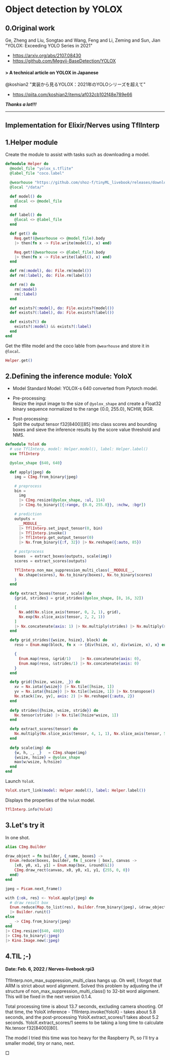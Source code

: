 # Object detection by YOLOX

## 0.Original work

Ge, Zheng and Liu, Songtao and Wang, Feng and Li, Zeming and Sun, Jian<br>
"YOLOX: Exceeding YOLO Series in 2021"

* https://arxiv.org/abs/2107.08430
* https://github.com/Megvii-BaseDetection/YOLOX

#### > A technical article on YOLOX in Japanese

@koshian2 "実装から見るYOLOX：2021年のYOLOシリーズを超えて"
* https://qiita.com/koshian2/items/af032cb102f48e789e66

***Thanks a lot!!!***

---

## Implementation for Elixir/Nerves using TflInterp

## 1.Helper module

Create the module to assist with tasks such as downloading a model.

```elixir
defmodule Helper do
  @model_file "yolox_s.tflite"
  @label_file "coco.label"

  @wearhouse "https://github.com/shoz-f/tinyML_livebook/releases/download/model/"
  @local "/data/"

  def model() do
    @local <> @model_file
  end

  def label() do
    @local <> @label_file
  end

  def get() do
    Req.get!(@wearhouse <> @model_file).body
    |> then(fn x -> File.write(model(), x) end)

    Req.get!(@wearhouse <> @label_file).body
    |> then(fn x -> File.write(label(), x) end)
  end

  def rm(:model), do: File.rm(model())
  def rm(:label), do: File.rm(label())

  def rm() do
    rm(:model)
    rm(:label)
  end

  def exists?(:model), do: File.exists?(model())
  def exists?(:label), do: File.exists?(label())

  def exists?() do
    exists?(:model) && exists?(:label)
  end
end
```

Get the tflite model and the coco lable from `@wearhouse` and store it in `@local`.

```elixir
Helper.get()
```

## 2.Defining the inference module: YoloX

* Model
Standard Model: YOLOX-s 640 converted from Pytorch model.

* Pre-processing:<br>
Resize the input image to the size of `@yolox_shape` and create a Float32 binary sequence normalized to the range {0.0, 255.0}, NCHW, BGR.

* Post-processing:<br>
Split the output tensor f32[8400][85] into class scores and bounding boxes
and sieve the inference results by the score value threshold and NMS.

```elixir
defmodule YoloX do
  # use TflInterp, model: Helper.model(), label: Helper.label()
  use TflInterp

  @yolox_shape {640, 640}

  def apply(jpeg) do
    img = CImg.from_binary(jpeg)

    # preprocess
    bin = 
      img
      |> CImg.resize(@yolox_shape, :ul, 114)
      |> CImg.to_binary([{:range, {0.0, 255.0}}, :nchw, :bgr])

    # prediction
    outputs =
      __MODULE__
      |> TflInterp.set_input_tensor(0, bin)
      |> TflInterp.invoke()
      |> TflInterp.get_output_tensor(0)
      |> Nx.from_binary({:f, 32}) |> Nx.reshape({:auto, 85})

    # postprocess
    boxes  = extract_boxes(outputs, scale(img))
    scores = extract_scores(outputs)

    TflInterp.non_max_suppression_multi_class(__MODULE__,
      Nx.shape(scores), Nx.to_binary(boxes), Nx.to_binary(scores)
    )
  end

  defp extract_boxes(tensor, scale) do
    {grid, strides} = grid_strides(@yolox_shape, [8, 16, 32])

    [
      Nx.add(Nx.slice_axis(tensor, 0, 2, 1), grid),
      Nx.exp(Nx.slice_axis(tensor, 2, 2, 1))
    ]
    |> Nx.concatenate(axis: 1) |> Nx.multiply(strides) |> Nx.multiply(scale)
  end

  defp grid_strides({wsize, hsize}, block) do
    reso = Enum.map(block, fn x -> {div(hsize, x), div(wsize, x), x} end)

    {
      Enum.map(reso, &grid/1)    |> Nx.concatenate(axis: 0),
      Enum.map(reso, &strides/1) |> Nx.concatenate(axis: 0)
    }
  end

  defp grid({hsize, wsize, _}) do
    xv = Nx.iota({wsize}) |> Nx.tile([hsize, 1])
    yv = Nx.iota({hsize}) |> Nx.tile([wsize, 1]) |> Nx.transpose()
    Nx.stack([xv, yv], axis: 2) |> Nx.reshape({:auto, 2})
  end
  
  defp strides({hsize, wsize, stride}) do
    Nx.tensor(stride) |> Nx.tile([hsize*wsize, 1])
  end

  defp extract_scores(tensor) do
    Nx.multiply(Nx.slice_axis(tensor, 4, 1, 1), Nx.slice_axis(tensor, 5, 80, 1))
  end
  
  defp scale(img) do
    {w, h, _, _}   = CImg.shape(img)
    {wsize, hsize} = @yolox_shape
    max(w/wsize, h/hsize)
  end
end
```

Launch `YoloX`.

```elixir
YoloX.start_link(model: Helper.model(), label: Helper.label())
```

Displays the properties of the `YoloX` model.

```elixir
TflInterp.info(YoloX)
```

## 3.Let's try it

In one shot.

```elixir
alias CImg.Builder

draw_object = fn builder, {_name, boxes} ->
  Enum.reduce(boxes, builder, fn [_score | box], canvas ->
    [x0, y0, x1, y1] = Enum.map(box, &round(&1))
    CImg.draw_rect(canvas, x0, y0, x1, y1, {255, 0, 0})
  end)
end

jpeg = Picam.next_frame()

with {:ok, res} <- YoloX.apply(jpeg) do
  # draw result box
  Enum.reduce(Map.to_list(res), Builder.from_binary(jpeg), &draw_object.(&2, &1))
  |> Builder.runit()
else
  _ -> CImg.from_binary(jpeg)
end
|> CImg.resize({640, 480})
|> CImg.to_binary(:jpeg)
|> Kino.Image.new(:jpeg)
```

## 4.TIL ;-)

#### Date: Feb. 6, 2022 / Nerves-livebook rpi3

TflInterp.non_max_suppression_multi_class hangs up. 
Oh well, I forgot that ARM is strict about word alignment.
Solved this problem by adjusting the i/f structure of non_max_suppression_multi_class() to 32-bit word alignment.
This will be fixed in the next version 0.1.4.

Total processing time is about 13.7 seconds, excluding camera shooting.
Of that time, the YoloX inference - TflInterp.invoke(YoloX) - takes about 5.8 seconds,
and the post-processing YoloX.extract_scores/1 takes about 5.2 seconds.
YoloX.extract_scores/1 seems to be taking a long time to calculate Nx.tensor f32[8400][80].

The model I tried this time was too heavy for the Raspberry Pi, so I'll try a smaller model, tiny or nano, next.

&#9633;
